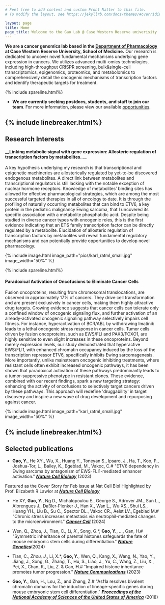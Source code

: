 ```yaml
---
# Feel free to add content and custom Front Matter to this file.
# To modify the layout, see https://jekyllrb.com/docs/themes/#overriding-theme-defaults

layout: page
title: Home
page_title: Welcome to the Gao Lab @ Case Western Reserve univerisity
---
```


**We are a cancer genomics lab based in the [Department of Pharmacology][Pharm] at Case Western Reserve University, School of Medicine.** Our research is dedicated to uncover novel fundamental mechanisms underlying gene expression in cancers. We utilizes advanced multi-omics technologies, including high-throughput CRISPR screening, bulk&single-cell transcriptomics, epigenomics, proteomics, and metabolomics to comprehensively detail the oncogenic mechanisms of transcription factors and identify therapeutic targets for treatment.

{% include spareline.html%}
- **We are currently seeking postdocs, students, and staff to join our team**. For more information, please view our available [opportunities][Oppo].


{% include linebreaker.html%}
---
## Research Interests

#### __Linking metabolic signal with gene expression: Allosteric regulation of transcription factors by metabolites. __

A key hypothesis underlying my research is that transcriptional and epigenetic machineries are allosterically regulated by yet-to-be discovered endogenous metabolites. A direct link between metabolites and transcriptional regulators is still lacking with the notable exception of nuclear hormone receptors. Knowledge of metabolites’ binding sites has allowed for effective pharmacological strategies, which are among the most successful targeted therapies in all of oncology to date. It is through the profiling of naturally occurring metabolites that can bind to ETV6, a key protein in the pediatric malignancy Ewing sarcoma, that I uncovered its specific association with a metabolite phosphatidic acid. Despite being studied in diverse cancer types with oncogenic roles, this is the first evidence indicating that an ETS family transcription factor can be directly regulated by a metabolite. Elucidation of allosteric regulation of transcription factors by metabolites will reveal fundamental regulatory mechanisms and can potentially provide opportunities to develop novel pharmacology. 

{% include image.html image_path="pics/karl_ratml_small.jpg" image_width="50%" %}

{% include spareline.html%}

#### __Paradoxical Activation of Oncofusions to Eliminate Cancer Cells__

Fusion oncoproteins, resulting from chromosomal translocations, are observed in approximately 17% of cancers. They drive cell transformation and are present exclusively in cancer cells, making them highly attractive drug targets. Growing evidence suggests that cancer cells can tolerate only a confined window of oncogenic signaling flux, and further activation of an already-activated oncogenic signaling pathway selectively impairs cell fitness. For instance, hyperactivation of BCR/ABL by withdrawing Imatinib leads to a lethal oncogenic stress response in cancer cells. Tumor cells driven by fusion oncoproteins, such as EWS/FLI and PAX3/FOXO1, are highly sensitive to even slight increases in these oncoproteins. Beyond merely expression levels, our study demonstrated that hyperactive EWS/FLI1, with enhanced chromatin occupancy induced by the loss of the transcription repressor ETV6, specifically inhibits Ewing sarcomagenesis. More importantly, unlike mainstream oncogenic inhibiting treatments, where resistant cells often exhibit increased oncogenic pathways, it has been shown that paradoxical activation of these pathways predominantly leads to a tumor-suppressive phenotype in resistant clones. These evidence, combined with our recent findings, spark a new targeting strategy: enhancing the activity of oncofusions to selectively target cancers driven by these pathways. This approach will redefine 'druggability' in target discovery and inspire a new wave of drug development and repurposing against cancer.

{% include image.html image_path="karl_ratml_small.jpg" image_width="50%" %}

{% include linebreaker.html%}
---
## Selected publications

- <strong>Gao, Y.</strong>, He XY., Wu, X., Huang Y., Toneyan S., Ipsaro, J., Ha, T., Koo, P., Joshua-Tor, L., Bailey, K., Egeblad, M., Vakoc, C.# "ETV6 dependency in Ewing sarcoma by antagonism of EWS-FLI1-mediated enhancer activation." <a href="https://www.nature.com/articles/s41556-022-01060-1" target="_blank"><strong><em>Nature Cell Biology</em></strong></a> (2023)

Featured as the Cover Story for Feb issue at Nat Cell Biol
Highlighted by Prof. Elizabeth R Lawlor at <a href="https://www.nature.com/articles/s41556-022-01067-8" target="_blank"><strong><em>Nature Cell Biology</em></strong></a>

- He XY, <strong>Gao, Y.</strong>, Ng D., Michalopoulou E., George S., Adrover JM., Sun L., Albrengues J., Daßler-Plenker J., Han X., Wan L., Wu XS., Shui LS., Huang YH., Liu B., Su C., Spector DL., Vakoc CR., Aelst LV., Egeblad M.# "Chronic stress increases metastasis via neutrophil-mediated changes to the microenvironment." <a href="https://www.cell.com/cancer-cell/fulltext/S1535-6108(24)00037-0" target="_blank"><strong><em>Cancer Cell</em></strong></a> (2024)

- Wen, Q.*, Zhou, J.*, Tian, C.*, Li, X.*, Song, G.*, <strong>Gao, Y.</strong>, …, Gan, H.# "Symmetric inheritance of parental histones safeguards the fate of mouse embryonic stem cells during differentiation." <a href="https://www.nature.com/articles/s41588-023-01477-w" target="_blank"><strong><em>Nature Genetics</em></strong></a>(2024)

- Tian, C.*, Zhou, J.*, Li, X.*, <strong>Gao, Y.</strong>, Wen, Q., Kang, X., Wang, N., Yao, Y., Jiang, J., Song, G., Zhang, T., Hu, S., Liao, J., Yu, C., Wang, Z., Liu, X., Pei, X., Chan, K., Liu, Z. & Gan, H.# "Impaired histone inheritance promotes tumor progression." <a href="https://www.nature.com/articles/s41467-023-39185-y" target="_blank"><strong><em>Nature Communications</em></strong></a> (2023)  

- <strong>Gao, Y.</strong>, Gan, H., Lou, Z., and Zhang, Z.# "Asf1a resolves bivalent chromatin domains for the induction of lineage-specific genes during mouse embryonic stem cell differentiation." <a href="https://www.pnas.org/doi/full/10.1073/pnas.1801909115" target="_blank"><strong><em>Proceedings of the National Academy of Sciences of the United States of America</em></strong></a> (2018)


[Pharm]: https://case.edu/medicine/pharmacology/
[Oppo]: https://ygao-lab.github.io/join/ 
